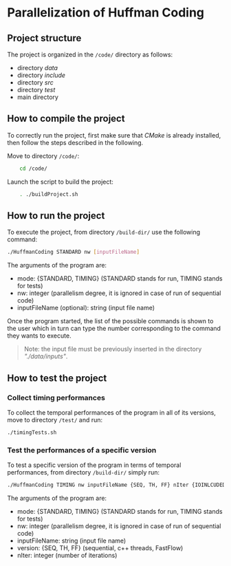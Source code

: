 # Parallelization of Huffman Coding

## Project structure
The project is organized in the `/code/` directory as follows:
- directory *data*
- directory *include*
- directory *src*
- directory *test*
- main directory 

## How to compile the project
To correctly run the project, first make sure that *CMake* is already installed, then follow the steps described in the following.

Move to directory `/code/`:
```bash
    cd /code/
```
Launch the script to build the project:
```bash
    . ./buildProject.sh
```

## How to run the project
To execute the project, from directory `/build-dir/` use the following command:
```bash
./HuffmanCoding STANDARD nw [inputFileName]
```
The arguments of the program are:
- mode: {STANDARD, TIMING} (STANDARD stands for run, TIMING stands for tests)
- nw: integer (parallelism degree, it is ignored in case of run of sequential code)
- inputFileName (optional): string (input file name)

Once the program started, the list of the possible commands is shown to the user which in turn can type the number corresponding to the command they wants to execute. 

> Note: the input file must be previously inserted in the directory *"./data/inputs"*.

## How to test the project

### Collect timing performances
To collect the temporal performances of the program in all of its versions, move to directory `/test/` and run:
```bash
./timingTests.sh
```
### Test the performances of a specific version
To test a specific version of the program in terms of temporal performances, from directory `/build-dir/` simply run:
```bash
./HuffmanCoding TIMING nw inputFileName {SEQ, TH, FF} nIter {IOINLCUDED, IOEXCLUDED}
```
The arguments of the program are:
- mode: {STANDARD, TIMING} (STANDARD stands for run, TIMING stands for tests)
- nw: integer (parallelism degree, it is ignored in case of run of sequential code)
- inputFileName: string (input file name)
- version: {SEQ, TH, FF} (sequential, c++ threads, FastFlow)
- nIter: integer (number of iterations)

